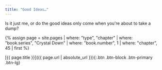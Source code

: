 ```yaml
---
title: "Good Ideas…"
---
```

Is it just me, or do the good ideas only come when you're about to take a dump?

{% assign page = site.pages
  | where: "type", "chapter"
  | where: "book.series", "Crystal Down"
  | where: "book.number", 1
  | where: "chapter", 45
  | first %}

[{{ page.title }}]({{ page.url | absolute_url }}){:.btn .btn-block .btn-primary .btn-lg}
<!--more-->
